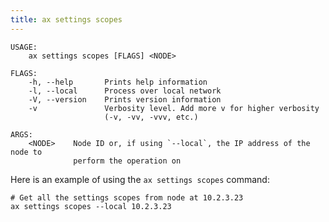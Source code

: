 ```yaml
---
title: ax settings scopes
---
```


```text title="Get setting scopes from a node"
USAGE:
    ax settings scopes [FLAGS] <NODE>

FLAGS:
    -h, --help       Prints help information
    -l, --local      Process over local network
    -V, --version    Prints version information
    -v               Verbosity level. Add more v for higher verbosity
                     (-v, -vv, -vvv, etc.)

ARGS:
    <NODE>    Node ID or, if using `--local`, the IP address of the node to
              perform the operation on
```

Here is an example of using the `ax settings scopes` command:

```text title="Example Usage"
# Get all the settings scopes from node at 10.2.3.23
ax settings scopes --local 10.2.3.23
```
